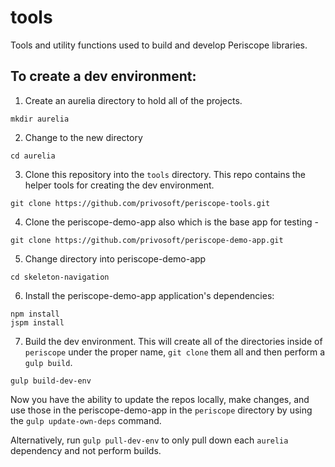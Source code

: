 tools
=====

Tools and utility functions used to build and develop Periscope libraries.

## To create a dev environment:

1. Create an aurelia directory to hold all of the projects.

  ```shell
  mkdir aurelia
  ```
2. Change to the new directory

  ```shell
  cd aurelia
  ```
3. Clone this repository into the `tools` directory.  This repo contains the helper tools for creating the dev environment.

  ```shell
  git clone https://github.com/privosoft/periscope-tools.git
  ```
4. Clone the periscope-demo-app also which is the base app for testing -

  ```shell
  git clone https://github.com/privosoft/periscope-demo-app.git
  ```
5. Change directory into periscope-demo-app

  ```shell
  cd skeleton-navigation
 ```
6. Install the periscope-demo-app application's dependencies:

  ```shell
  npm install
  jspm install
  ```
7. Build the dev environment.  This will create all of the directories inside of `periscope` under the proper name, `git clone` them all and then perform a `gulp build`.

  ```shell
  gulp build-dev-env
  ```

Now you have the ability to update the repos locally, make changes, and use those in the periscope-demo-app in the `periscope` directory by using the `gulp update-own-deps` command.

Alternatively, run `gulp pull-dev-env` to only pull down each `aurelia` dependency and not perform builds.

